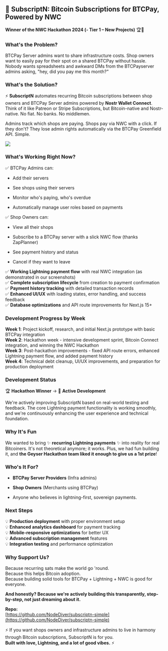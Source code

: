 ## 🚀 SubscriptN: Bitcoin Subscriptions for BTCPay, Powered by NWC

**Winner of the NWC Hackathon 2024 (- Tier 1 – New Projects)** 🏆🎉

### **What's the Problem?**

BTCPay Server admins want to share infrastructure costs. Shop owners want to easily pay for their spot on a shared BTCPay without hassle. Nobody wants spreadsheets and awkward DMs from the BTCPayserver admins asking, "hey, did you pay me this month?"

### **What's the Solution?**

⚡️ **SubscriptN** automates recurring Bitcoin subscriptions between shop owners and BTCPay Server admins powered by **Nostr Wallet Connect**. Think of it like Patreon or Stripe Subscriptions, but Bitcoin-native and Nostr-native. No fiat. No banks. No middlemen.

Admins track which shops are paying. Shops pay via NWC with a click. If they don't? They lose admin rights automatically via the BTCPay Greenfield API. Simple.

![](https://storage.googleapis.com/geyser-images-distribution-prod-us/2d74740d-3e49-455a-b437-15ffccef4322_image/image_large.webp)

### **What's Working Right Now?**

✅ BTCPay Admins can:

*   Add their servers
    
*   See shops using their servers
    
*   Monitor who's paying, who's overdue
    
*   Automatically manage user roles based on payments
    

✅ Shop Owners can:

*   View all their shops
    
*   Subscribe to a BTCPay server with a slick NWC flow (thanks ZapPlanner)
    
*   See payment history and status
    
*   Cancel if they want to leave
    

✅ **Working Lightning payment flow** with real NWC integration (as demonstrated in our screenshots)  
✅ **Complete subscription lifecycle** from creation to payment confirmation  
✅ **Payment history tracking** with detailed transaction records  
✅ **Enhanced UI/UX** with loading states, error handling, and success feedback  
✅ **Database optimizations** and API route improvements for Next.js 15+

### **Development Progress by Week**

**Week 1**: Project kickoff, research, and initial Next.js prototype with basic BTCPay integration  
**Week 2**: Hackathon week - intensive development sprint, Bitcoin Connect integration, and winning the NWC Hackathon  
**Week 3**: Post-hackathon improvements - fixed API route errors, enhanced Lightning payment flow, and added payment history  
**Week 4**: Technical debt cleanup, UI/UX improvements, and preparation for production deployment

### **Development Status**

🏆 **Hackathon Winner** → 🚀 **Active Development**

We're actively improving SubscriptN based on real-world testing and feedback. The core Lightning payment functionality is working smoothly, and we're continuously enhancing the user experience and technical foundation.

### **Why It's Fun**

We wanted to bring ✨ **recurring Lightning payments** ✨ into reality for real Bitcoiners. It's not theoretical anymore; it works. Plus, we had fun building it, and **the Geyser Hackathon team liked it enough to give us a 1st prize**!

### **Who's It For?**

*   **BTCPay Server Providers** (Infra admins)
    
*   **Shop Owners** (Merchants using BTCPay)
    
*   Anyone who believes in lightning-first, sovereign payments.
    

### **Next Steps**

💡 **Production deployment** with proper environment setup  
💡 **Enhanced analytics dashboard** for payment tracking  
💡 **Mobile-responsive optimizations** for better UX  
💡 **Advanced subscription management** features  
💡 **Integration testing** and performance optimization

### **Why Support Us?**

Because recurring sats make the world go 'round.  
Because this helps Bitcoin adoption.  
Because building solid tools for BTCPay + Lightning + NWC is good for everyone.

**And honestly? Because we're actively building this transparently, step-by-step, not just dreaming about it.**

**Repo:**  
[https://github.com/NodeDiver/subscriptn-simple](https://github.com/NodeDiver/subscriptn-simple)

⚡️ If you want shops owners and infrastructure admins to live in harmony through Bitcoin subscriptions, SubscriptN is for you.  
**Built with love, Lightning, and a lot of good vibes.** ⚡️ 